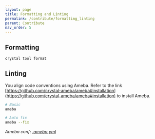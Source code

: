 ```yaml
---
layout: page
title: Formatting and Linting
permalink: /contribute/formatting_linting
parent: Contribute
nav_order: 5
---
```


## Formatting
```bash
crystal tool format
```

## Linting
You align code conventions using Ameba. Refer to the link [https://github.com/crystal-ameba/ameba#installation](https://github.com/crystal-ameba/ameba#installation) to install Ameba.

```bash
# Basic
ameba

# Auto fix
ameba --fix
```

*Ameba conf: [.ameba.yml](https://github.com/noir-cr/noir/blob/main/.ameba.yml)*